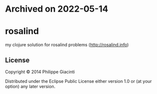 # **Archived on 2022-05-14**

# rosalind

my clojure solution for rosalind problems (http://rosalind.info)


## License

Copyright © 2014 Philippe Giacinti

Distributed under the Eclipse Public License either version 1.0 or (at
your option) any later version.
